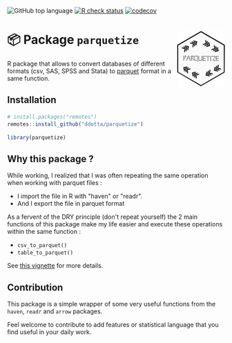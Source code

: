 <!-- badges: start -->
![GitHub top
language](https://img.shields.io/github/languages/top/ddotta/parquetize)
[![R check
status](https://github.com/ddotta/parquetize/workflows/R-CMD-check/badge.svg)](https://github.com/ddotta/fmtsas/actions/workflows/check-release.yaml)
[![codecov](https://codecov.io/gh/ddotta/parquetize/branch/main/graph/badge.svg?token=25MHI8O62M)](https://codecov.io/gh/ddotta/parquetize)
<!-- badges: end -->

:package: Package `parquetize` <img src="man/figures/hex_parquetize.png" width=110 align="right"/>
======================================

R package that allows to convert databases of different formats (csv, SAS, SPSS and Stata) to [parquet](https://parquet.apache.org/) format in a same function.

## Installation

``` r
# install.packages("remotes")
remotes::install_github("ddotta/parquetize")
```

``` r
library(parquetize)
```

## Why this package ?

While working, I realized that I was often repeating the same operation when working with parquet files : 

- I import the file in R with "haven" or "readr".
- And I export the file in parquet format

As a fervent of the DRY principle (don't repeat yourself) the 2 main functions of this package make my life easier and execute these operations within the same function :

- `csv_to_parquet()`
- `table_to_parquet()`

See [this vignette](https://ddotta.github.io/parquetize/articles/aa-conversions.html) for more details.

## Contribution

This package is a simple wrapper of some very useful functions from the `haven`, `readr` and `arrow` packages.

Feel welcome to contribute to add features or statistical language that you find useful in your daily work.
